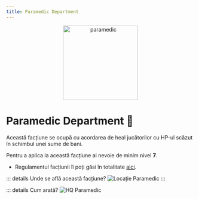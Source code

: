 ```yaml
---
title: Paramedic Department
---
```


<p align="center">
    <img width="200" src="https://i.imgur.com/nkuWqm5.png" alt="paramedic">
</p>

# Paramedic Department 🏥
Această facțiune se ocupă cu acordarea de heal jucătorilor cu HP-ul scăzut în schimbul unei sume de bani.

Pentru a aplica la această facțiune ai nevoie de minim nivel **7**.

- Regulamentul facțiunii îl poți găsi în totalitate [aici](https://ragepanel.b-hood.ro/rules/view/regulament-paramedici "Link regulament Paramedic").

::: details Unde se află această facțiune?
![Locație Paramedic](https://i.imgur.com/5woiMo8.png "Locație Paramedic")
:::

::: details Cum arată?
![HQ Paramedic](https://i.imgur.com/Zq0euaN.png "HQ Paramedic")
